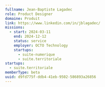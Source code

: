 ```yaml
---
fullname: Jean-Baptiste Lagadec
role: Product Designer
domaine: Produit
link: https://www.linkedin.com/in/jblagadec/
missions:
  - start: 2024-03-11
    end: 2024-12-12
    status: service
    employer: OCTO Technology
    startups:
      - suite-numerique
      - suite.territoriale
startups:
  - suite.territoriale
memberType: beta
uuid: d9fd775f-ddb4-41eb-9502-586893a26856
---
```

